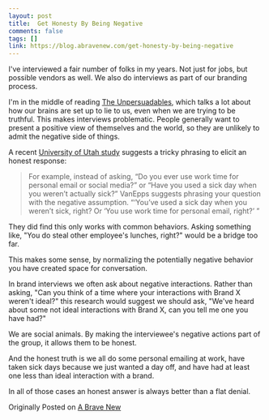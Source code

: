```yaml
---
layout: post
title:  Get Honesty By Being Negative
comments: false
tags: []
link: https://blog.abravenew.com/get-honesty-by-being-negative
---
```

I've interviewed a fair number of folks in my years. Not just for jobs, but possible vendors as well. We also do interviews as part of our branding process.

I'm in the middle of reading [The Unpersuadables](http://www.worldcat.org/title/unpersuadables-adventures-with-the-enemies-of-science/oclc/881888141&referer=brief_results), which talks a lot about how our brains are set up to lie to us, even when we are trying to be truthful. This makes interviews problematic. People generally want to present a positive view of themselves and the world, so they are unlikely to admit the negative side of things.

A recent [University of Utah study](https://www.fastcompany.com/90221337/how-to-phrase-interview-questions-to-get-people-to-tell-the-truth) suggests a tricky phrasing to elicit an honest response:

> For example, instead of asking, “Do you ever use work time for personal email or social media?” or “Have you used a sick day when you weren’t actually sick?” VanEpps suggests phrasing your question with the negative assumption. “‘You’ve used a sick day when you weren’t sick, right? Or ‘You use work time for personal email, right?’ ”

They did find this only works with common behaviors. Asking something like, "You do steal other employee's lunches, right?" would be a bridge too far.

This makes some sense, by normalizing the potentially negative behavior you have created space for conversation.

In brand interviews we often ask about negative interactions. Rather than asking, "Can you think of a time where your interactions with Brand X weren't ideal?" this research would suggest we should ask, "We've heard about some not ideal interactions with Brand X, can you tell me one you have had?"

We are social animals. By making the interviewee's negative actions part of the group, it allows them to be honest.

And the honest truth is we all do some personal emailing at work, have taken sick days because we just wanted a day off, and have had at least one less than ideal interaction with a brand.

In all of those cases an honest answer is always better than a flat denial.

Originally Posted on [A Brave New](https://blog.abravenew.com/get-honesty-by-being-negative)